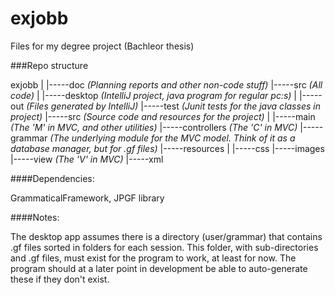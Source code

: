 ﻿# exjobb

Files for my degree project (Bachleor thesis)

###Repo structure

exjobb
|
|-----doc *(Planning reports and other non-code stuff)*
|-----src *(All code)*
	|
	|-----desktop *(IntelliJ project, java program for regular pc:s)*
		|
		|-----out  *(Files generated by IntelliJ)*
		|-----test *(Junit tests for the java classes in project)*
		|-----src  *(Source code and resources for the project)*
			|
			|-----main *(The 'M' in MVC, and other utilities)*
			|-----controllers *(The 'C' in MVC)*
			|-----grammar *(The underlying module for the MVC model. Think of it as a database manager, but for .gf files)*
			|-----resources
				|
				|-----css
				|-----images
				|-----view *(The 'V' in MVC)*
				|-----xml
	



####Dependencies:

GrammaticalFramework, JPGF library

####Notes:

The desktop app assumes there is a directory (user/grammar) that contains .gf files sorted in folders for each session. This folder, with sub-directories and .gf files, must exist for the program to work, at least for now. The program should at a later point in development be able to auto-generate these if they don't exist. 
